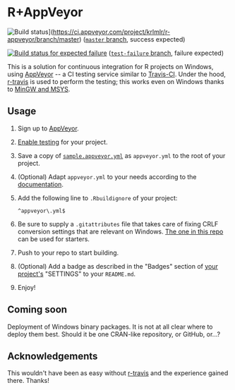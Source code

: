 R+AppVeyor
==========

![Build status](https://ci.appveyor.com/api/projects/status/xtc629xek00o5rui/branch/master)](https://ci.appveyor.com/project/krlmlr/r-appveyor/branch/master) ([`master` branch](/), success expected)

[![Build status for expected failure](https://ci.appveyor.com/api/projects/status/xtc629xek00o5rui/branch/test-failure)](https://ci.appveyor.com/project/krlmlr/r-appveyor/branch/test-failure) ([`test-failure` branch](/tree/test-failure), failure expected)

This is a solution for continuous integration for R projects on Windows, using [AppVeyor](http://appveyor.com) -- a CI testing service similar to [Travis-CI](http://travis-ci.org).
Under the hood, [r-travis](https://github.com/craigcitro/r-travis) is used to perform the testing; this works even on Windows thanks to [MinGW and MSYS](http://www.mingw.org/).


Usage
-----

1. Sign up to [AppVeyor](http://appveyor.com).
2. [Enable testing](https://ci.appveyor.com/projects/new) for your project.
3. Save a copy of [`sample.appveyor.yml`](/sample.appveyor.yml) as `appveyor.yml` to the root of your project.
4. (Optional) Adapt `appveyor.yml` to your needs according to the [documentation](http://www.appveyor.com/docs/appveyor-yml).
5. Add the following line to `.Rbuildignore` of your project:

    ```
    ^appveyor\.yml$
    ```
6. Be sure to supply a `.gitattributes` file that takes care of fixing CRLF conversion settings that are relevant on Windows.  [The one in this repo](/.gitattributes) can be used for starters.
7. Push to your repo to start building.
8. (Optional) Add a badge as described in the "Badges" section of [your project's](https://ci.appveyor.com/projects) "SETTINGS" to your `README.md`.
9. Enjoy!


Coming soon
-----------

Deployment of Windows binary packages.
It is not at all clear where to deploy them best.
Should it be one CRAN-like repository, or GitHub, or...?


Acknowledgements
----------------

This wouldn't have been as easy without [r-travis](https://github.com/craigcitro/r-travis) and the experience gained there. Thanks!
